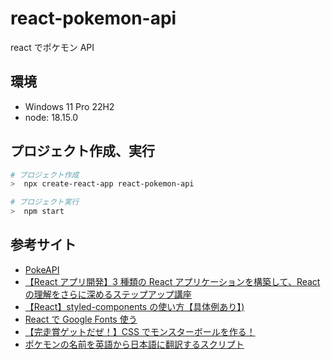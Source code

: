 # react-pokemon-api

react でポケモン API

## 環境

- Windows 11 Pro 22H2
- node: 18.15.0

## プロジェクト作成、実行

```bash
# プロジェクト作成
>  npx create-react-app react-pokemon-api

# プロジェクト実行
>  npm start
```

## 参考サイト

- [PokeAPI](https://pokeapi.co/)
- [【React アプリ開発】3 種類の React アプリケーションを構築して、React の理解をさらに深めるステップアップ講座](https://www.udemy.com/course/react-3project-app-udemy/)
- [【React】styled-components の使い方【具体例あり】)](https://ralacode.com/blog/post/how-to-use-styled-components/)
- [React で Google Fonts 使う](https://note.com/issei_creative/n/n6536a7436a2c)
- [【完走賞ゲットだぜ！】CSS でモンスターボールを作る！](https://qiita.com/degudegu2510/items/f6bcc46a1a620a7c3e45)
- [ポケモンの名前を英語から日本語に翻訳するスクリプト](https://qiita.com/PonDad/items/210cd6aed647e7d04450)
